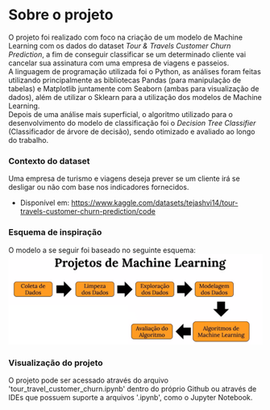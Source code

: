 # Sobre o projeto

O projeto foi realizado com foco na criação de um modelo de Machine Learning com os dados do dataset _Tour & Travels Customer Churn Prediction_, a fim de conseguir classificar se um determinado cliente vai cancelar sua assinatura com uma empresa de viagens e passeios.  
A linguagem de programação utilizada foi o Python, as análises foram feitas utilizando principalmente as bibliotecas Pandas (para manipulação de tabelas) e Matplotlib juntamente com Seaborn (ambas para visualização de dados), além de utilizar o Sklearn para a utilização dos modelos de Machine Learning.  
Depois de uma análise mais superficial, o algoritmo utilizado para o desenvolvimento do modelo de classificação foi o _Decision Tree Classifier_ (Classificador de árvore de decisão), sendo otimizado e avaliado ao longo do trabalho.

### Contexto do dataset

Uma empresa de turismo e viagens deseja prever se um cliente irá se desligar ou não com base nos indicadores fornecidos.

* Disponível em: https://www.kaggle.com/datasets/tejashvi14/tour-travels-customer-churn-prediction/code

### Esquema de inspiração

O modelo a se seguir foi baseado no seguinte esquema:
![](img/passos_projeto_ml.png)

### Visualização do projeto

O projeto pode ser acessado através do arquivo 'tour_travel_customer_churn.ipynb' dentro do próprio Github ou através de IDEs que possuem suporte a arquivos '.ipynb', como o Jupyter Notebook.
